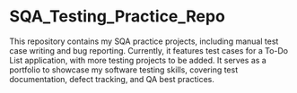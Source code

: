 # SQA_Testing_Practice_Repo
This repository contains my SQA practice projects, including manual test case writing and bug reporting. Currently, it features test cases for a To-Do List application, with more testing projects to be added. It serves as a portfolio to showcase my software testing skills, covering test documentation, defect tracking, and QA best practices.
